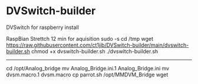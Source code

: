 # DVSwitch-builder
DVSwitch for raspberry install

RaspBian Strettch 12 min for aquisition
sudo -s
cd /tmp
wget https://raw.githubusercontent.com/ct1jib/DVSwitch-builder/main/dvswitch-builder.sh
chmod +x dvswitch-builder.sh
./dvswitch-builder.sh

*******************
cd /opt/Analog_bridge
mv Analog_Bridge.ini.1 Analog_Bridge.ini
mv dvsm.macro.1 dvsm.macro
cp parrot.sh /opt/MMDVM_Bridge
wget <update> 
